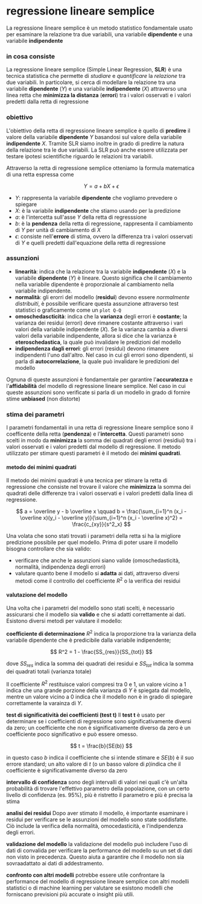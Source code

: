 # regressione lineare semplice
La regressione lineare semplice è un metodo statistico fondamentale usato per esaminare la relazione tra due variabili, una variabile **dipendente** e una variabile **indipendente**

### in cosa consiste
La regressione lineare semplice (Simple Linear Regression, **SLR**) è una tecnica statistica che permette di *studiare* e *quantificare* la *relazione* tra due variabili. In particolare, si cerca di modellare la relazione tra una variabile **dipendente** ($Y$) e una variabile **indipendente** ($X$) attraverso una linea retta che **minimizza la distanza** (**errori**) tra i valori osservati e i valori predetti dalla retta di regressione

### obiettivo
L'obiettivo della retta di regressione lineare semplice è quello di **predirre** il valore della variabile **dipendente** $Y$ basandosi sul valore della variabile **indipendente** $X$.
Tramite SLR siamo inoltre in grado di predirre la natura della relazione tra le due variabili. La SLR può anche essere utilizzata per testare ipotesi scientifiche riguardo le relazioni tra variabili.

Attraverso la retta di regressione semplice otteniamo la formula matematica di una retta espressa come

$$
Y = a + bX + \epsilon
$$

- $Y$: rappresenta la variabile **dipendente** che vogliamo prevedere o spiegare
- $X$: è la variabile **indipendente** che stiamo usando per la predizione
- $a$: è l'intercetta sull'asse $Y$ della retta di regresssione
- $b$: è la **pendenza** della retta di regressione, rappresenta il cambiamento di $Y$ per unità di cambiamento di $X$
- $\epsilon$: consiste nell'**errore** di stima, ovvero la differenza tra i valori osservati di $Y$ e quelli predetti dall'equazione della retta di regressione

### assunzioni
- **linearità**: indica che la relazione tra la variabile **indipendente** ($X$) e la variabile **dipendente** ($Y$) è lineare. Questo significa che il cambiamento nella variabile dipendente è proporzionale al cambiamento nella variabile indipendente.
- **normalità**: gli erorri del modello (**residui**) devono essere *normalmente distribuiti*, è possibile verificare questa assunzione attraverso test statistici o graficamente come un `plot Q-Q`
- **omoschedascticità**: indica che la **varianza** degli errori è **costante**; la varianza dei residui (errori) deve rimanere costante attraverso i vari valori della variabile indipendente ($X$). Se la varianza cambia a diversi valori della variabile indipendente, allora si dice che la varianza è **eteroschedastica**, la quale può invalidare le predizioni del modello
- **indipendenza dagli errori**: gli errori (residui) devono rimanere indipendenti l'uno dall'altro. Nel caso in cui gli errori sono dipendenti, si parla di **autocorrelazione**, la quale può invalidare le predizioni del modello

Ognuna di queste assunzioni è fondamentale per garantire l'**accuratezza** e l'**affidabilità** del modello di regressione lineare semplice. Nel caso in cui queste assunzioni sono verificate si parla di un modello in grado di fornire stime **unbiased** (non distorte) 

### stima dei parametri
I parametri fondamentali in una retta di regressione lineare semplice sono il coefficente della retta (**pendenza**) e l'**intercetta**. Questi parametri sono scelti in modo da **minimizza** la somma dei quadrati degli errori (residiui) tra i valori osservati e i valori predetti dal modello di regressione.
Il metodo utilizzato per stimare questi parametri è il metodo dei **minimi quadrati**.

#### metodo dei minimi quadrati
Il metodo dei minimi quadrati è una tecnica per stimare la retta di regressione che consiste nel trovare il valore che **minimizza** la somma dei quadrati delle differenze tra i valori osservati e i valori predetti dalla linea di regressione.

$$
a = \overline y - b \overline x \qquad b = \frac{\sum_{i=1}^n (x_i - \overline x)(y_i - \overline y)}{\sum_{i=1}^n (x_i - \overline x)^2} = \frac{c_{xy}}{s^2_x}
$$

Una volata che sono stati trovati i parametri della retta si ha la migliore predizione possibile per quel modello. Prima di poter usare il modello bisogna controllare che sia valido:
- verificare che anche le assunzioni siano valide (omoschedasticità, normalità, indipendenza degli errori)
- valutare quanto bene il modello si **adatta** ai dati, attraverso diversi metodi come il controllo del coefficiente $R^2$ o la verifica dei residui

#### valutazione del modello
Una volta che i parametri del modello sono stati scelti, è necessario assicurarsi che il modello sia **valido** e che si adatti correttamente ai dati. Esistono diversi metodi per valutare il modello:

**coefficiente di determinazione** $R^2$
indica la proporzione tra la varianza della variabile dipendente che è predicibile dalla variabile indipendente;

$$
R^2 = 1 - \frac{SS_{res}}{SS_{tot}}
$$

dove $SS_{res}$ indica la somma dei quadrati dei residui e $SS_{tot}$ indica la somma dei quadrati totali (varianza totale)

Il coefficiente $R^2$ restituisce valori compresi tra $0$ e $1$, un valore vicino a $1$ indica che una grande porzione della varianza di $Y$ è spiegata dal modello, mentre un valore vicino a $0$ indica che il modello non è in grado di spiegare correttamente la varainza di $Y$.

**test di significatività dei coefficienti (test t)**
Il **test t** è usato per determinare se i coefficienti di regressione sono significativamente diversi da zero; un coefficiente che non è significativamente diverso da zero è un coefficiente poco significativo e può essere omesso.

$$
t = \frac{b}{SE(b)}
$$

in questo caso $b$ indica il coefficiente che si intende stimare e $SE(b)$ è il suo errore standard; un alto valore di $t$ (o un basso valore di $p$)indica che il coefficiente è significativamente diverso da zero

**intervallo di confidenza**
sono degli intervalli di valori nei quali c'è un'alta probabilità di trovare l'effettivo parametro della popolazione, con un certo livello di confidenza (es. $95 \%$), più è ristretto il parametro e più è precisa la stima

**analisi dei residui**
Dopo aver stimato il modello, è importante esaminare i residui per verificare se le assunzioni del modello sono state soddisfatte. Ciò include la verifica della normalità, omocedasticità, e l'indipendenza degli errori.

**validazione del modello**
la validazione del modello può includere l'uso di dati di convalida per verificare la performance del modello su un set di dati non visto in precedenza. Questo aiuta a garantire che il modello non sia sovraadattato ai dati di addestramento.

**confronto con altri modelli**
potrebbe essere utile confrontare la performance del modello di regressione lineare semplice con altri modelli statistici o di machine learning per valutare se esistono modelli che forniscano previsioni più accurate o insight più utili.